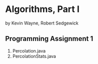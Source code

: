 # Algorithms, Part I
by Kevin Wayne, Robert Sedgewick

## Programming Assignment 1

1. Percolation.java
2. PercolationStats.java
